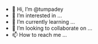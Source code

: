 - 👋 Hi, I’m @tumpadey
- 👀 I’m interested in ...
- 🌱 I’m currently learning ...
- 💞️ I’m looking to collaborate on ...
- 📫 How to reach me ...

<!---
tumpadey/tumpadey is a ✨ special ✨ repository because its `README.md` (this file) appears on your GitHub profile.
You can click the Preview link to take a look at your changes.
--->
